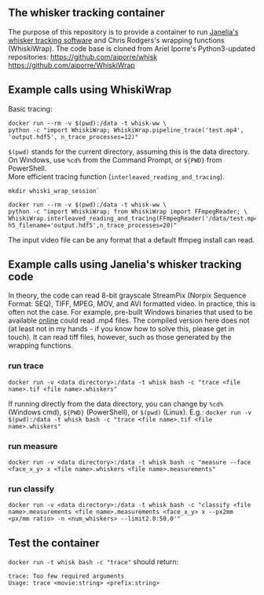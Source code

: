 ## The whisker tracking container 
The purpose of this repository is to provide a container to run [Janelia's whisker tracking software](https://journals.plos.org/ploscompbiol/article?id=10.1371/journal.pcbi.1002591) and Chris Rodgers's wrapping functions (WhiskiWrap). The code base is cloned from Ariel Iporre's Python3-updated repositories: 
https://github.com/aiporre/whisk
https://github.com/aiporre/WhiskiWrap  

## Example calls using WhiskiWrap
Basic tracing:   
```
docker run --rm -v $(pwd):/data -t whisk-ww \
python -c "import WhiskiWrap; WhiskiWrap.pipeline_trace('test.mp4', 'output.hdf5', n_trace_processes=12)"
```
`$(pwd)` stands for the current directory, assuming this is the data directory. On Windows, use `%cd%` from the Command Prompt, or `${PWD}` from PowerShell.  
More efficient tracing function (`interleaved_reading_and_tracing`).  
```
mkdir whiski_wrap_session`  
  
docker run --rm -v $(pwd):/data -t whisk-ww \
python -c "import WhiskiWrap; from WhiskiWrap import FFmpegReader; \
WhiskiWrap.interleaved_reading_and_tracing(FFmpegReader('/data/test.mp4'),'whiski_wrap_session', h5_filename='output.hdf5',n_trace_processes=20)"
```

The input video file can be any format that a default ffmpeg install can read. 

## Example calls using Janelia's whisker tracking code
In theory, the code can read 8-bit grayscale StreamPix (Norpix Sequence Format: SEQ), TIFF, MPEG, MOV, and AVI formatted video.
In practice, this is often not the case. For example, pre-built Windows binaries that used to be available [online](http://whiskertracking.janelia.org) could read .mp4 files. The compiled version here does not (at least not in my hands - if you know how to solve this, please get in touch). It can read tiff files, however, such as those generated by the wrapping functions. 

### run trace
`docker run -v <data directory>:/data -t whisk bash -c "trace <file name>.tif <file name>.whiskers"`  

If running directly from the data directory, you can change <data directory> by `%cd%` (Windows cmd), `${PWD}` (PowerShell), or `$(pwd)` (Linux). 
E.g.: `docker run -v $(pwd):/data -t whisk bash -c "trace <file name>.tif <file name>.whiskers"`

### run measure
`docker run -v <data directory>:/data -t whisk bash -c "measure --face <face_x_y> x <file name>.whiskers <file name>.measurements"`

### run classify
`docker run -v <data directory>:/data -t whisk bash -c "classify <file name>.measurements <file name>.measurements <face_x_y> x --px2mm <px/mm ratio> -n <num_whiskers> --limit2.0:50.0'"`

## Test the container
`docker run -t whisk bash -c "trace"` should return:  
```
trace: Too few required arguments  
Usage: trace <movie:string> <prefix:string>
```
